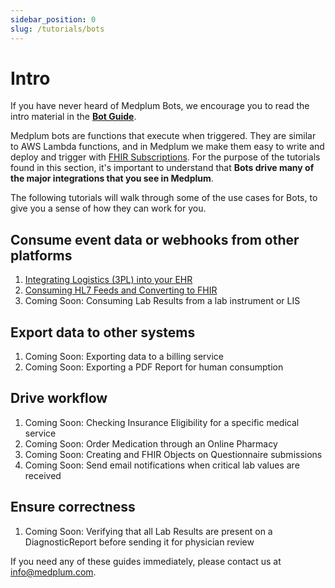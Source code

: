 ```yaml
---
sidebar_position: 0
slug: /tutorials/bots
---
```


# Intro

If you have never heard of Medplum Bots, we encourage you to read the intro material in the [**Bot Guide**](./bots/bot-basics).

Medplum bots are functions that execute when triggered. They are similar to AWS Lambda functions, and in Medplum we make them easy to write and deploy and trigger with [FHIR Subscriptions](./api-basics/publish-and-subscribe). For the purpose of the tutorials found in this section, it's important to understand that **Bots drive many of the major integrations that you see in Medplum**.

The following tutorials will walk through some of the use cases for Bots, to give you a sense of how they can work for you.

## Consume event data or webhooks from other platforms

1. [Integrating Logistics (3PL) into your EHR](./bots/logistics-into-ehr)
2. [Consuming HL7 Feeds and Converting to FHIR](./bots/insurance-eligibility-check)
3. Coming Soon: Consuming Lab Results from a lab instrument or LIS

## Export data to other systems

1. Coming Soon: Exporting data to a billing service
2. Coming Soon: Exporting a PDF Report for human consumption

## Drive workflow

1. Coming Soon: Checking Insurance Eligibility for a specific medical service
2. Coming Soon: Order Medication through an Online Pharmacy
3. Coming Soon: Creating and FHIR Objects on Questionnaire submissions
4. Coming Soon: Send email notifications when critical lab values are received

## Ensure correctness

1. Coming Soon: Verifying that all Lab Results are present on a DiagnosticReport before sending it for physician review

If you need any of these guides immediately, please contact us at info@medplum.com.
